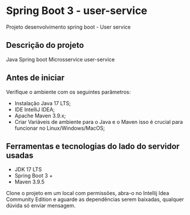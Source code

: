 # Spring Boot 3 - user-service

Projeto desenvolvimento spring boot - User service

## Descrição do projeto

Java Spring boot Microsservice user-service

## Antes de iniciar

Verifique o ambiente com os seguintes parâmetros:

- Instalação Java 17 LTS;
- IDE IntelliJ IDEA;
- Apache Maven 3.9.x;
- Criar Variáveis de ambiente para o Java e o Maven isso é crucial para funcionar no Linux/Windows/MacOS;

## Ferramentas e tecnologias do lado do servidor usadas

- JDK 17 LTS
- Spring Boot 3 +
- Maven 3.9.5

Clone o projeto em um local com permissões, abra-o no Intellij Idea Community Edition e aguarde 
as dependências serem baixadas, qualquer dúvida só enviar mensagem.
